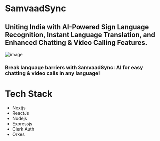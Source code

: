 # SamvaadSync

## **Uniting India with AI-Powered Sign Language Recognition, Instant Language Translation, and Enhanced Chatting & Video Calling Features.**

![image](https://github.com/Nishitbaria/SamvaadSync/assets/85815172/1a1c1087-65ba-47cf-88b2-c98b812320f5)

### Break language barriers with SamvaadSync: AI for easy chatting & video calls in any language!


# Tech Stack 
- Nextjs
- ReactJs
- Nodejs
- Expressjs
- Clerk Auth
- Orkes
